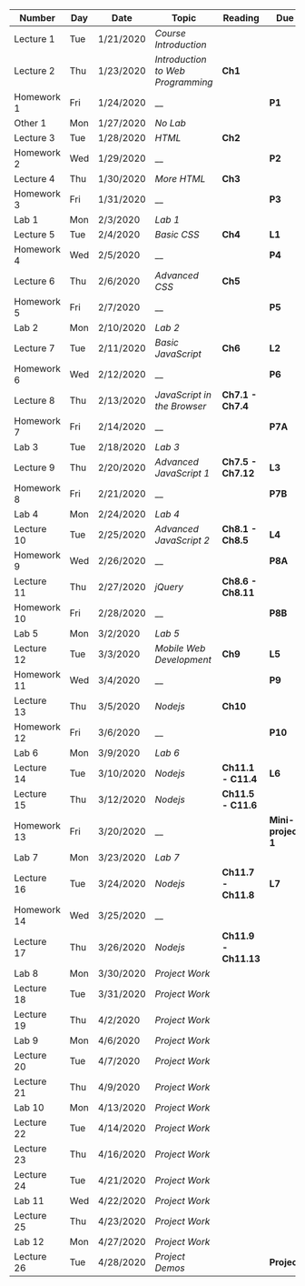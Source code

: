 | Number | Day | Date | Topic |  Reading  | Due |
| --      | --  | --   | --    |  --       | --  |
|Lecture 1|Tue|1/21/2020|_Course Introduction_|||
|Lecture 2|Thu|1/23/2020|_Introduction to Web Programming_|**Ch1**||
|Homework 1|Fri|1/24/2020|__||**P1**|
|Other 1|Mon|1/27/2020|_No Lab_|||
|Lecture 3|Tue|1/28/2020|_HTML_|**Ch2**||
|Homework 2|Wed|1/29/2020|__||**P2**|
|Lecture 4|Thu|1/30/2020|_More HTML_|**Ch3**||
|Homework 3|Fri|1/31/2020|__||**P3**|
|Lab 1|Mon|2/3/2020|_Lab 1_|||
|Lecture 5|Tue|2/4/2020|_Basic CSS_|**Ch4**|**L1**|
|Homework 4|Wed|2/5/2020|__||**P4**|
|Lecture 6|Thu|2/6/2020|_Advanced CSS_|**Ch5**||
|Homework 5|Fri|2/7/2020|__||**P5**|
|Lab 2|Mon|2/10/2020|_Lab 2_|||
|Lecture 7|Tue|2/11/2020|_Basic JavaScript_|**Ch6**|**L2**|
|Homework 6|Wed|2/12/2020|__||**P6**|
|Lecture 8|Thu|2/13/2020|_JavaScript in the Browser_|**Ch7.1 - Ch7.4**||
|Homework 7|Fri|2/14/2020|__||**P7A**|
|Lab 3|Tue|2/18/2020|_Lab 3_|||
|Lecture 9|Thu|2/20/2020|_Advanced JavaScript 1_|**Ch7.5 - Ch7.12**|**L3**|
|Homework 8|Fri|2/21/2020|__||**P7B**|
|Lab 4|Mon|2/24/2020|_Lab 4_|||
|Lecture 10|Tue|2/25/2020|_Advanced JavaScript 2_|**Ch8.1 - Ch8.5**|**L4**|
|Homework 9|Wed|2/26/2020|__||**P8A**|
|Lecture 11|Thu|2/27/2020|_jQuery_|**Ch8.6 - Ch8.11**||
|Homework 10|Fri|2/28/2020|__||**P8B**|
|Lab 5|Mon|3/2/2020|_Lab 5_|||
|Lecture 12|Tue|3/3/2020|_Mobile Web Development_|**Ch9**|**L5**|
|Homework 11|Wed|3/4/2020|__||**P9**|
|Lecture 13|Thu|3/5/2020|_Nodejs_|**Ch10**||
|Homework 12|Fri|3/6/2020|__||**P10**|
|Lab 6|Mon|3/9/2020|_Lab 6_|||
|Lecture 14|Tue|3/10/2020|_Nodejs_|**Ch11.1 - C11.4**|**L6**|
|Lecture 15|Thu|3/12/2020|_Nodejs_|**Ch11.5 - C11.6**||
|Homework 13|Fri|3/20/2020|__||**Mini-project 1**|
|Lab 7|Mon|3/23/2020|_Lab 7_|||
|Lecture 16|Tue|3/24/2020|_Nodejs_|**Ch11.7 - Ch11.8**|**L7**|
|Homework 14|Wed|3/25/2020|__|||
|Lecture 17|Thu|3/26/2020|_Nodejs_|**Ch11.9 - Ch11.13**||
|Lab 8|Mon|3/30/2020|_Project Work_|||
|Lecture 18|Tue|3/31/2020|_Project Work_|||
|Lecture 19|Thu|4/2/2020|_Project Work_|||
|Lab 9|Mon|4/6/2020|_Project Work_|||
|Lecture 20|Tue|4/7/2020|_Project Work_|||
|Lecture 21|Thu|4/9/2020|_Project Work_|||
|Lab 10|Mon|4/13/2020|_Project Work_|||
|Lecture 22|Tue|4/14/2020|_Project Work_|||
|Lecture 23|Thu|4/16/2020|_Project Work_|||
|Lecture 24|Tue|4/21/2020|_Project Work_|||
|Lab 11|Wed|4/22/2020|_Project Work_|||
|Lecture 25|Thu|4/23/2020|_Project Work_|||
|Lab 12|Mon|4/27/2020|_Project Work_|||
|Lecture 26|Tue|4/28/2020|_Project Demos_||**Project**|
